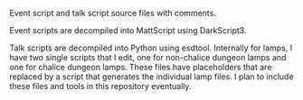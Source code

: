 Event script and talk script source files with comments.

Event scripts are decompiled into MattScript using DarkScript3.

Talk scripts are decompiled into Python using esdtool. Internally for lamps, I have two single scripts that I edit, one for non-chalice dungeon lamps and one for chalice dungeon lamps. These files have placeholders that are replaced by a script that generates the individual lamp files. I plan to include these files and tools in this repository eventually.